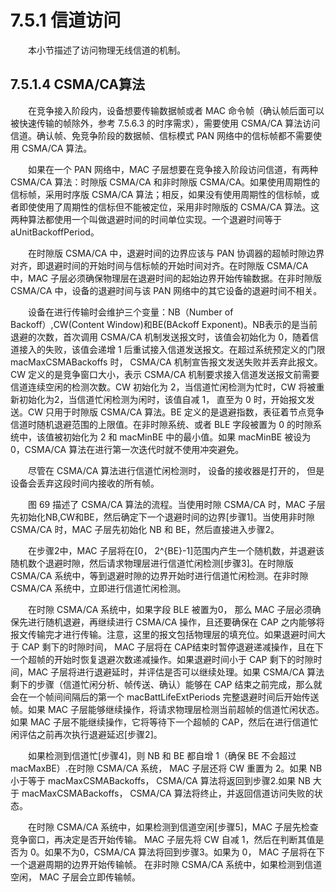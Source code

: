 # 7.5.1 信道访问
　　本小节描述了访问物理无线信道的机制。





## 7.5.1.4 CSMA/CA算法

　　在竞争接入阶段内，设备想要传输数据帧或者 MAC 命令帧（确认帧后面可以被快速传输的帧除外，参考 7.5.6.3 的时序需求），需要使用 CSMA/CA 算法访问信道。确认帧、免竞争阶段的数据帧、信标模式 PAN 网络中的信标帧都不需要使用 CSMA/CA 算法。

　　如果在一个 PAN 网络中，MAC 子层想要在竞争接入阶段访问信道，有两种 CSMA/CA 算法：时隙版 CSMA/CA 和非时隙版 CSMA/CA。如果使用周期性的信标帧，采用时序版 CSMA/CA 算法；相反，如果没有使用周期性的信标帧，或者即使使用了周期性的信标但不能被定位，采用非时隙版的 CSMA/CA 算法。这两种算法都使用一个叫做退避时间的时间单位实现。一个退避时间等于 aUnitBackoffPeriod。

　　在时隙版 CSMA/CA 中，退避时间的边界应该与 PAN 协调器的超帧时隙边界对齐，即退避时间的开始时间与信标帧的开始时间对齐。在时隙版 CSMA/CA 中，MAC 子层必须确保物理层在退避时间的起始边界开始传输数据。在非时隙版 CSMA/CA 中，设备的退避时间与该 PAN 网络中的其它设备的退避时间不相关。

　　设备在进行传输时会维护三个变量：NB（Number of Backoff）,CW(Content Window)和BE(BAckoff Exponent)。NB表示的是当前退避的次数，首次调用 CSMA/CA 机制发送报文时，该值会初始化为 0，随着信道接入的失败，该值会递增 1 后重试接入信道发送报文。在超过系统预定义的门限 macMaxCSMABackoffs 时， CSMA/CA 机制宣告报文发送失败并丢弃此报文。CW 定义的是竞争窗口大小，表示 CSMA/CA 机制要求接入信道发送报文前需要信道连续空闲的检测次数。CW 初始化为 2，当信道忙闲检测为忙时，CW 将被重新初始化为2，当信道忙闲检测为闲时，该值自减 1， 直至为 0 时，开始报文发送。CW 只用于时隙版 CSMA/CA 算法。BE 定义的是退避指数，表征着节点竞争信道时随机退避范围的上限值。在非时隙系统、或者 BLE 字段被置为 0 的时隙系统中，该值被初始化为 2 和 macMinBE 中的最小值。如果 macMinBE 被设为 0，CSMA/CA 算法在进行第一次迭代时就不使用冲突避免。

　　尽管在 CSMA/CA 算法进行信道忙闲检测时， 设备的接收器是打开的， 但是设备会丢弃这段时间内接收的所有帧。

　　图 69 描述了 CSMA/CA 算法的流程。当使用时隙 CSMA/CA 时，MAC 子层先初始化NB,CW和BE，然后确定下一个退避时间的边界[步骤1]。当使用非时隙 CSMA/CA 时，MAC 子层先初始化 NB 和 BE，然后直接进入步骤2。

　　在步骤2中，MAC 子层将在[0， 2^{BE}-1]范围内产生一个随机数，并退避该随机数个退避时隙，然后请求物理层进行信道忙闲检测[步骤3]。在时隙版 CSMA/CA 系统中，等到退避时隙的边界开始时进行信道忙闲检测。在非时隙 CSMA/CA 系统中，立即进行信道忙闲检测。

　　在时隙 CSMA/CA 系统中，如果字段 BLE 被置为0， 那么 MAC 子层必须确保先进行随机退避，再继续进行 CSMA/CA 操作，且还要确保在 CAP 之内能够将报文传输完才进行传输。注意，这里的报文包括物理层的填充位。如果退避时间大于 CAP 剩下的时隙时间， MAC 子层将在 CAP结束时暂停退避递减操作，且在下一个超帧的开始时恢复退避次数递减操作。如果退避时间小于 CAP 剩下的时隙时间，MAC 子层将进行退避延时，并评估是否可以继续处理。如果 CSMA/CA 算法剩下的步骤（信道忙闲分析、帧传送、确认）能够在 CAP 结束之前完成，那么就会在一个帧间间隔后的第一个 macBattLifeExtPeriods 完整退避时间后开始传送帧。如果 MAC 子层能够继续操作，将请求物理层检测当前超帧的信道忙闲状态。如果 MAC 子层不能继续操作，它将等待下一个超帧的 CAP，然后在进行信道忙闲评估之前再次执行退避延迟[步骤2]。

　　如果检测到信道忙[步骤4]，则 NB 和 BE 都自增 1（确保 BE 不会超过 macMaxBE）.在时隙 CSMA/CA 系统， MAC 子层还将 CW 重置为 2。如果 NB 小于等于 macMaxCSMABackoffs， CSMA/CA 算法将返回到步骤2.如果 NB 大于 macMaxCSMABackoffs， CSMA/CA 算法将终止，并返回信道访问失败的状态。

　　在时隙 CSMA/CA 系统中，如果检测到信道空闲[步骤5]，MAC 子层先检查竞争窗口，再决定是否开始传输。 MAC 子层先将 CW 自减 1，然后在判断其值是否为 0。如果不为0，CSMA/CA 算法将回到步骤3。如果为 0， MAC 子层将在下一个退避周期的边界开始传输帧。 在非时隙 CSMA/CA 系统中，如果检测到信道空闲， MAC 子层会立即传输帧。
